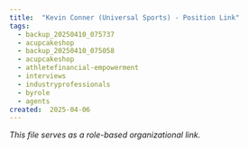 ```yaml
---
title:  "Kevin Conner (Universal Sports) - Position Link"
tags:
  - backup_20250410_075737
  - acupcakeshop
  - backup_20250410_075058
  - acupcakeshop
  - athletefinancial-empowerment
  - interviews
  - industryprofessionals
  - byrole
  - agents
created:  2025-04-06
---
```



*This file serves as a role-based organizational link.*
